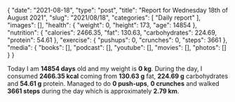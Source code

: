 {
    "date": "2021-08-18",
    "type": "post",
    "title": "Report for Wednesday 18th of August 2021",
    "slug": "2021\/08\/18",
    "categories": [
        "Daily report"
    ],
    "images": [],
    "health": {
        "weight": 0,
        "height": 173,
        "age": 14854
    },
    "nutrition": {
        "calories": 2466.35,
        "fat": 130.63,
        "carbohydrates": 224.69,
        "protein": 54.61
    },
    "exercise": {
        "pushups": 0,
        "crunches": 0,
        "steps": 3661
    },
    "media": {
        "books": [],
        "podcast": [],
        "youtube": [],
        "movies": [],
        "photos": []
    }
}

Today I am <strong>14854 days</strong> old and my weight is <strong>0 kg</strong>. During the day, I consumed <strong>2466.35 kcal</strong> coming from <strong>130.63 g</strong> fat, <strong>224.69 g</strong> carbohydrates and <strong>54.61 g</strong> protein. Managed to do <strong>0 push-ups</strong>, <strong>0 crunches</strong> and walked <strong>3661 steps</strong> during the day which is approximately <strong>2.79 km</strong>.